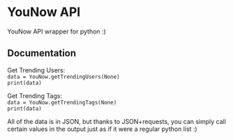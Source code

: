 # YouNow API  
  
YouNow API wrapper for python :)  
  
## Documentation  
  
Get Trending Users:  
`data = YouNow.getTrendingUsers(None)`  
`print(data)`
  
Get Trending Tags:  
`data = YouNow.getTrendingTags(None)`  
`print(data)`  
  
All of the data is in JSON, but thanks to JSON+requests, you can simply call certain values in the output just as if it were a regular python list :)

